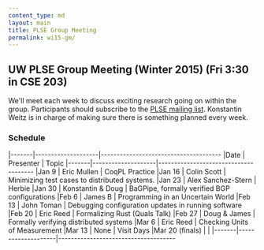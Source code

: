 ```yaml
---
content_type: md
layout: main
title: PLSE Group Meeting
permalink: wi15-gm/
---
```


## UW PLSE Group Meeting (Winter 2015) (Fri 3:30 in CSE 203)


We'll meet each week to discuss exciting research going on within the
group.  Participants should subscribe to the
[PLSE mailing list](https://mailman.cs.washington.edu/mailman/listinfo/plse).
Konstantin Weitz is in charge of making sure there is something planned every week.

### Schedule

|-------|--------------------|--------------------------------------
|Date   | Presenter          | Topic
|-------|--------------------|--------------------------------------
|Jan 9  | Eric Mullen        | CoqPL Practice
|Jan 16 | Colin Scott        | Minimizing test cases to distributed systems.
|Jan 23 | Alex Sanchez-Stern | Herbie
|Jan 30 | Konstantin & Doug  | BaGPipe, formally verified BGP configurations
|Feb 6  | James B            | Programming in an Uncertain World
|Feb 13 | John Toman         | Debugging configuration updates in running software
|Feb 20 | Eric Reed          | Formalizing Rust (Quals Talk) 
|Feb 27 | Doug & James       | Formally verifying distributed systems
|Mar 6  | Eric Reed          | Checking Units of Measurement
|Mar 13 | None               | Visit Days
|Mar 20 (finals) |                    |
|-------|--------------------|-------------------------------------
